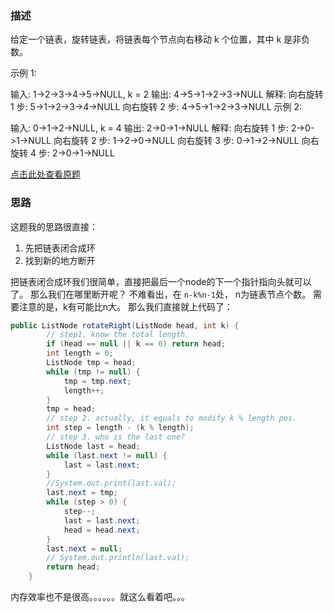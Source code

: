 ### 描述
给定一个链表，旋转链表，将链表每个节点向右移动 k 个位置，其中 k 是非负数。

示例 1:

输入: 1->2->3->4->5->NULL, k = 2
输出: 4->5->1->2->3->NULL
解释:
向右旋转 1 步: 5->1->2->3->4->NULL
向右旋转 2 步: 4->5->1->2->3->NULL
示例 2:

输入: 0->1->2->NULL, k = 4
输出: 2->0->1->NULL
解释:
向右旋转 1 步: 2->0->1->NULL
向右旋转 2 步: 1->2->0->NULL
向右旋转 3 步: 0->1->2->NULL
向右旋转 4 步: 2->0->1->NULL

[点击此处查看原题](https://leetcode-cn.com/problems/rotate-list/)

### 思路
这题我的思路很直接：
1. 先把链表闭合成环
2. 找到新的地方断开

把链表闭合成环我们很简单，直接把最后一个node的下一个指针指向头就可以了。
那么我们在哪里断开呢？ 不难看出，在
`n-k%n-1`处， n为链表节点个数。
需要注意的是，k有可能比n大。
那么我们直接就上代码了：

```java
public ListNode rotateRight(ListNode head, int k) {
        // step1. know the total length.
        if (head == null || k == 0) return head;
        int length = 0;
        ListNode tmp = head;
        while (tmp != null) {
            tmp = tmp.next;
            length++;
        }
        tmp = head;
        // step 2. actually, it equals to modify k % length pos.
        int step = length - (k % length);
        // step 3. who is the last one? 
        ListNode last = head;
        while (last.next != null) {
            last = last.next;
        }
        //System.out.print(last.val);
        last.next = tmp;
        while (step > 0) {
            step--;
            last = last.next;
            head = head.next;   
        }
        last.next = null;
        // System.out.println(last.val);
        return head;
    }

```
内存效率也不是很高。。。。。。就这么看着吧。。。
